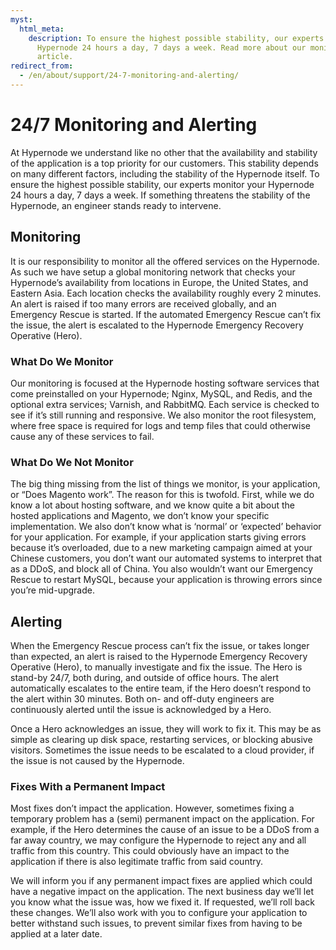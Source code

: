 ```yaml
---
myst:
  html_meta:
    description: To ensure the highest possible stability, our experts monitor your
      Hypernode 24 hours a day, 7 days a week. Read more about our monitoring in this
      article.
redirect_from:
  - /en/about/support/24-7-monitoring-and-alerting/
---
```


<!-- source: https://support.hypernode.com/en/about/support/24-7-monitoring-and-alerting/ -->

# 24/7 Monitoring and Alerting

At Hypernode we understand like no other that the availability and stability of the application is a top priority for our customers. This stability depends on many different factors, including the stability of the Hypernode itself. To ensure the highest possible stability, our experts monitor your Hypernode 24 hours a day, 7 days a week. If something threatens the stability of the Hypernode, an engineer stands ready to intervene.

## Monitoring

It is our responsibility to monitor all the offered services on the Hypernode. As such we have setup a global monitoring network that checks your Hypernode’s availability from locations in Europe, the United States, and Eastern Asia. Each location checks the availability roughly every 2 minutes. An alert is raised if too many errors are received globally, and an Emergency Rescue is started. If the automated Emergency Rescue can’t fix the issue, the alert is escalated to the Hypernode Emergency Recovery Operative (Hero).

### What Do We Monitor

Our monitoring is focused at the Hypernode hosting software services that come preinstalled on your Hypernode; Nginx, MySQL, and Redis, and the optional extra services; Varnish, and RabbitMQ. Each service is checked to see if it’s still running and responsive. We also monitor the root filesystem, where free space is required for logs and temp files that could otherwise cause any of these services to fail.

### What Do We Not Monitor

The big thing missing from the list of things we monitor, is your application, or “Does Magento work”. The reason for this is twofold. First, while we do know a lot about hosting software, and we know quite a bit about the hosted applications and Magento, we don’t know your specific implementation. We also don’t know what is ‘normal’ or ‘expected’ behavior for your application. For example, if your application starts giving errors because it’s overloaded, due to a new marketing campaign aimed at your Chinese customers, you don’t want our automated systems to interpret that as a DDoS, and block all of China. You also wouldn’t want our Emergency Rescue to restart MySQL, because your application is throwing errors since you’re mid-upgrade.

## Alerting

When the Emergency Rescue process can’t fix the issue, or takes longer than expected, an alert is raised to the Hypernode Emergency Recovery Operative (Hero), to manually investigate and fix the issue. The Hero is stand-by 24/7, both during, and outside of office hours. The alert automatically escalates to the entire team, if the Hero doesn’t respond to the alert within 30 minutes. Both on- and off-duty engineers are continuously alerted until the issue is acknowledged by a Hero.

Once a Hero acknowledges an issue, they will work to fix it. This may be as simple as clearing up disk space, restarting services, or blocking abusive visitors. Sometimes the issue needs to be escalated to a cloud provider, if the issue is not caused by the Hypernode.

### Fixes With a Permanent Impact

Most fixes don’t impact the application. However, sometimes fixing a temporary problem has a (semi) permanent impact on the application. For example, if the Hero determines the cause of an issue to be a DDoS from a far away country, we may configure the Hypernode to reject any and all traffic from this country. This could obviously have an impact to the application if there is also legitimate traffic from said country.

We will inform you if any permanent impact fixes are applied which could have a negative impact on the application. The next business day we’ll let you know what the issue was, how we fixed it. If requested, we’ll roll back these changes. We’ll also work with you to configure your application to better withstand such issues, to prevent similar fixes from having to be applied at a later date.
